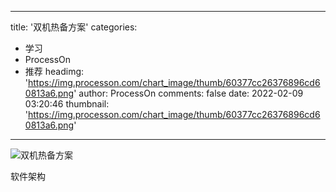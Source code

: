 
---
title: '双机热备方案'
categories: 
 - 学习
 - ProcessOn
 - 推荐
headimg: 'https://img.processon.com/chart_image/thumb/60377cc26376896cd60813a6.png'
author: ProcessOn
comments: false
date: 2022-02-09 03:20:46
thumbnail: 'https://img.processon.com/chart_image/thumb/60377cc26376896cd60813a6.png'
---

<div>   
<img class="thumb" alt="双机热备方案" src="https://img.processon.com/chart_image/thumb/60377cc26376896cd60813a6.png" referrerpolicy="no-referrer">
<p>软件架构</p>  
</div>
            